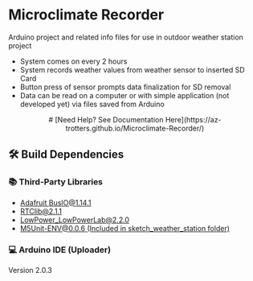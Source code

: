 # Microclimate Recorder

Arduino project and related info files for use in outdoor weather station
project

* System comes on every 2 hours
* System records weather values from weather sensor to inserted SD Card
* Button press of sensor prompts data finalization for SD removal
* Data can be read on a computer or with simple application (not developed
yet) via files saved from Arduino

<div align="center">
  # [Need Help? See Documentation Here](https://az-trotters.github.io/Microclimate-Recorder/)
</div>

## 🛠 Build Dependencies

### 📚 Third-Party Libraries

<!-- [SD@1.2.4](https://www.arduino.cc/reference/en/libraries/sd/) -->
* [Adafruit BusIO@1.14.1](https://github.com/adafruit/Adafruit_BusIO)
* [RTClib@2.1.1](https://github.com/adafruit/RTClib)
* [LowPower_LowPowerLab@2.2.0](https://github.com/LowPowerLab/LowPower)
* [M5Unit-ENV@0.0.6 (Included in sketch_weather_station folder)](https://github.com/m5stack/M5Unit-ENV/releases/tag/0.0.6)

### 💻 Arduino IDE (Uploader)

Version 2.0.3

